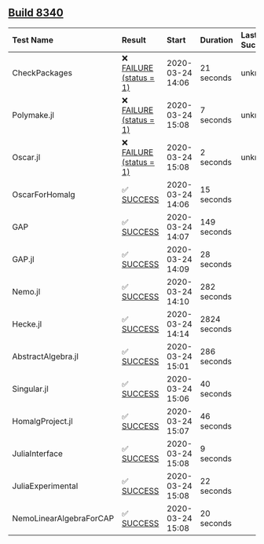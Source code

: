 ## [Build 8340](https://oscarci.mathematik.uni-kl.de/job/oscar/8340/)

| Test Name    | Result | Start | Duration | Last Success |
|:-------------|:-------|:------|:---------|:-------------|
| CheckPackages | ❌ [FAILURE (status = 1)](https://oscarci.mathematik.uni-kl.de/job/oscar/8340/artifact/logs/build-8340/CheckPackages.log) | 2020-03-24 14:06 | 21 seconds | unknown |
| Polymake.jl | ❌ [FAILURE (status = 1)](https://oscarci.mathematik.uni-kl.de/job/oscar/8340/artifact/logs/build-8340/Polymake.jl.log) | 2020-03-24 15:08 | 7 seconds | unknown |
| Oscar.jl | ❌ [FAILURE (status = 1)](https://oscarci.mathematik.uni-kl.de/job/oscar/8340/artifact/logs/build-8340/Oscar.jl.log) | 2020-03-24 15:08 | 2 seconds | unknown |
| OscarForHomalg | ✅ [SUCCESS](https://oscarci.mathematik.uni-kl.de/job/oscar/8340/artifact/logs/build-8340/OscarForHomalg.log) | 2020-03-24 14:06 | 15 seconds |  |
| GAP | ✅ [SUCCESS](https://oscarci.mathematik.uni-kl.de/job/oscar/8340/artifact/logs/build-8340/GAP.log) | 2020-03-24 14:07 | 149 seconds |  |
| GAP.jl | ✅ [SUCCESS](https://oscarci.mathematik.uni-kl.de/job/oscar/8340/artifact/logs/build-8340/GAP.jl.log) | 2020-03-24 14:09 | 28 seconds |  |
| Nemo.jl | ✅ [SUCCESS](https://oscarci.mathematik.uni-kl.de/job/oscar/8340/artifact/logs/build-8340/Nemo.jl.log) | 2020-03-24 14:10 | 282 seconds |  |
| Hecke.jl | ✅ [SUCCESS](https://oscarci.mathematik.uni-kl.de/job/oscar/8340/artifact/logs/build-8340/Hecke.jl.log) | 2020-03-24 14:14 | 2824 seconds |  |
| AbstractAlgebra.jl | ✅ [SUCCESS](https://oscarci.mathematik.uni-kl.de/job/oscar/8340/artifact/logs/build-8340/AbstractAlgebra.jl.log) | 2020-03-24 15:01 | 286 seconds |  |
| Singular.jl | ✅ [SUCCESS](https://oscarci.mathematik.uni-kl.de/job/oscar/8340/artifact/logs/build-8340/Singular.jl.log) | 2020-03-24 15:06 | 40 seconds |  |
| HomalgProject.jl | ✅ [SUCCESS](https://oscarci.mathematik.uni-kl.de/job/oscar/8340/artifact/logs/build-8340/HomalgProject.jl.log) | 2020-03-24 15:07 | 46 seconds |  |
| JuliaInterface | ✅ [SUCCESS](https://oscarci.mathematik.uni-kl.de/job/oscar/8340/artifact/logs/build-8340/JuliaInterface.log) | 2020-03-24 15:08 | 9 seconds |  |
| JuliaExperimental | ✅ [SUCCESS](https://oscarci.mathematik.uni-kl.de/job/oscar/8340/artifact/logs/build-8340/JuliaExperimental.log) | 2020-03-24 15:08 | 22 seconds |  |
| NemoLinearAlgebraForCAP | ✅ [SUCCESS](https://oscarci.mathematik.uni-kl.de/job/oscar/8340/artifact/logs/build-8340/NemoLinearAlgebraForCAP.log) | 2020-03-24 15:08 | 20 seconds |  |
